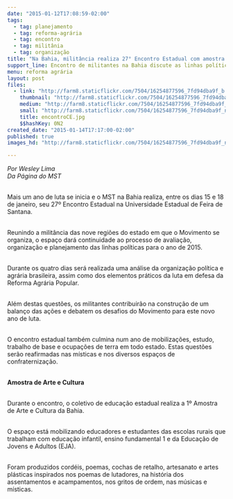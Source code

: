 ```yaml
---
date: "2015-01-12T17:08:59-02:00"
tags:
  - tag: planejamento
  - tag: reforma-agrária
  - tag: encontro
  - tag: militânia
  - tag: organização
title: "Na Bahia, militância realiza 27° Encontro Estadual com amostra de arte e cultura "
support_line: Encontro de militantes na Bahia discute as linhas políticas para o ano de 2015.
menu: reforma agrária
layout: post
files:
  - link: "http://farm8.staticflickr.com/7504/16254877596_7fd94dba9f_b.jpg"
    thumbnail: "http://farm8.staticflickr.com/7504/16254877596_7fd94dba9f_t.jpg"
    medium: "http://farm8.staticflickr.com/7504/16254877596_7fd94dba9f_z.jpg"
    small: "http://farm8.staticflickr.com/7504/16254877596_7fd94dba9f_n.jpg"
    title: encontroCE.jpg
    $$hashKey: 0N2
created_date: "2015-01-14T17:17:00-02:00"
published: true
images_hd: "http://farm8.staticflickr.com/7504/16254877596_7fd94dba9f_n.jpg"

---
```

<p><em>Por Wesley Lima<br />
Da P&aacute;gina do MST</em></p>

<p><br />
Mais um ano de luta se inicia e o MST na Bahia realiza, entre os dias 15 e 18 de janeiro, seu 27&ordm; Encontro Estadual na Universidade Estadual de Feira de Santana.</p>

<p><br />
Reunindo a milit&acirc;ncia das nove regi&otilde;es do estado em que o Movimento se organiza, o espa&ccedil;o dar&aacute; continuidade ao processo de avalia&ccedil;&atilde;o, organiza&ccedil;&atilde;o e planejamento das linhas pol&iacute;ticas para o ano de 2015.&nbsp;</p>

<p><br />
Durante os quatro dias ser&aacute; realizada uma an&aacute;lise da organiza&ccedil;&atilde;o pol&iacute;tica e agr&aacute;ria brasileira, assim como dos elementos pr&aacute;ticos da luta em defesa da Reforma Agr&aacute;ria Popular.&nbsp;</p>

<p><br />
Al&eacute;m destas quest&otilde;es, os militantes contribuir&atilde;o na constru&ccedil;&atilde;o de um balan&ccedil;o das a&ccedil;&otilde;es e debatem os desafios do Movimento para este novo ano de luta.&nbsp;</p>

<p><br />
O encontro estadual tamb&eacute;m culmina num ano de mobiliza&ccedil;&otilde;es, estudo, trabalho de base e ocupa&ccedil;&otilde;es de terra em todo estado. Estas quest&otilde;es ser&atilde;o reafirmadas nas m&iacute;sticas e nos diversos espa&ccedil;os de confraterniza&ccedil;&atilde;o.</p>

<p><br />
<strong>Amostra de Arte e Cultura</strong></p>

<p><br />
Durante o encontro, o coletivo de educa&ccedil;&atilde;o estadual realiza a 1&ordm; Amostra de Arte e Cultura da Bahia.</p>

<p><br />
O espa&ccedil;o est&aacute; mobilizando educadores e estudantes das escolas rurais que trabalham com educa&ccedil;&atilde;o infantil, ensino fundamental 1 e da Educa&ccedil;&atilde;o de Jovens e Adultos (EJA).</p>

<p><br />
Foram produzidos cord&eacute;is, poemas, cochas de retalho, artesanato e artes pl&aacute;sticas inspirados nos poemas de lutadores, na hist&oacute;ria dos assentamentos e acampamentos, nos gritos de ordem, nas m&uacute;sicas e m&iacute;sticas.</p>
